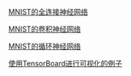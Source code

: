 [MNIST的全连接神经网络](./mnist_dnn.py)

[MNIST的卷积神经网络](./mnist_cnn.py)

[MNIST的循环神经网络](./mnist_rnn.py)

[使用TensorBoard进行可视化的例子](./mnist_visualization.py)

